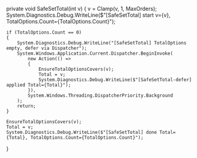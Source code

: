 private void SafeSetTotal(int v)
{
    v = Clamp(v, 1, MaxOrders);
    System.Diagnostics.Debug.WriteLine($"[SafeSetTotal] start v={v}, TotalOptions.Count={TotalOptions.Count}");

    if (TotalOptions.Count == 0)
    {
        System.Diagnostics.Debug.WriteLine("[SafeSetTotal] TotalOptions empty, defer via Dispatcher");
        System.Windows.Application.Current.Dispatcher.BeginInvoke(
            new Action(() =>
            {
                EnsureTotalOptionsCovers(v);
                Total = v;
                System.Diagnostics.Debug.WriteLine($"[SafeSetTotal-defer] applied Total={Total}");
            }),
            System.Windows.Threading.DispatcherPriority.Background
        );
        return;
    }

    EnsureTotalOptionsCovers(v);
    Total = v;
    System.Diagnostics.Debug.WriteLine($"[SafeSetTotal] done Total={Total}, TotalOptions.Count={TotalOptions.Count}");
}